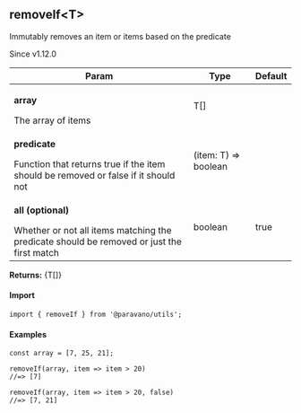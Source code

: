 <h2>removeIf&lt;T&gt;</h2>
<p>Immutably removes an item or items based on the predicate</p>
<p>Since v1.12.0</p>
<table>
      <thead>
      <tr>
        <th>Param</th>
        <th>Type</th><th>Default</th></tr>
      </thead>
      <tbody><tr><td><p><b>array</b></p>The array of items</td><td>T[]</td><td></td></tr><tr><td><p><b>predicate</b></p>Function that returns true if the item should be removed or false if it should not</td><td>(item: T) =&gt; boolean</td><td></td></tr><tr><td><p><b>all <span>(optional)</span></b></p>Whether or not all items matching the predicate should be removed or just the first match</td><td>boolean</td><td>true</td></tr></tbody>
    </table><p><b>Returns:</b> {T[]}</p>
<h4>Import</h4>

```
import { removeIf } from '@paravano/utils';
```

  <h4>Examples</h4>




```    
const array = [7, 25, 21];

removeIf(array, item => item > 20)  
//=> [7]

removeIf(array, item => item > 20, false)  
//=> [7, 21]
```

    
